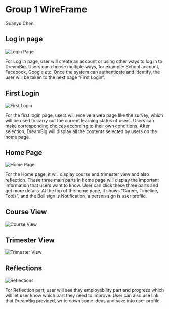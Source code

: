 # Group 1 WireFrame

Guanyu Chen

## Log in page

![Login Page](../../assests/images/login_g1.jpg)

For Log in page, user will create an account or using other ways to log in to DreamBig. Users can
choose multiple ways, for example: School account, Facebook, Google etc. Once the system can
authenticate and identify, the user will be taken to the next page “First Login”.

## First Login

![First Login](../../assests/images/first_g1.jpg)

For the first login page, users will receive a web page like the survey, which will be used to carry
out the current learning status of users. Users can make corresponding choices according to their
own conditions. After selection, DreamBig will display all the contents selected by users on the
home page.

## Home Page

![Home Page](../../assests/images/home_g1.jpg)

For the Home page, it will display course and trimester view and also reflection. These three main
parts in home page will display the important information that users want to know. User can click
these three parts and get more details. At the top of the home page, it shows “Career, Timeline,
Tools”, and the Bell sign is Notification, a person sign is user profile.

## Course View

![Course View](../../assests/images/course_g1.jpg)

## Trimester View

![Trimester View](../../assests/images/trimester_g1.jpg)

## Reflections

![Reflections](../../assests/images/reflections_g1.jpg)

For Reflection part, user will see they employability part and progress which will let user know
which part they need to improve. User can also use link that DreamBig provided, write down some
ideas and save into user profile.
